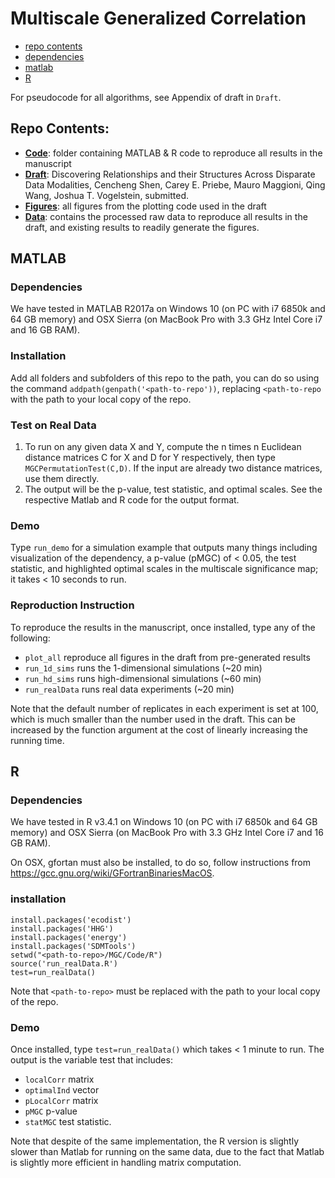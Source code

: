 # Multiscale Generalized Correlation

- [repo contents](#repo-contents)
- [dependencies](#dependencies)
- [matlab](#matlab)
- [R](#R)

For pseudocode for all algorithms, see Appendix of draft in `Draft`.


## Repo Contents:

- [**Code**](https://github.com/neurodata-papers/MGC/tree/master/Code): folder containing MATLAB & R code to reproduce all results in the manuscript
- [**Draft**](https://github.com/neurodata-papers/MGC/tree/master/Draft): Discovering Relationships and their Structures Across Disparate Data Modalities,
Cencheng Shen, Carey E. Priebe, Mauro Maggioni, Qing Wang, Joshua T. Vogelstein,
submitted.
- [**Figures**](https://github.com/neurodata-papers/MGC/tree/master/Figures):  all figures from the plotting code used in the draft
- [**Data**](https://github.com/neurodata-papers/MGC/tree/master/Data):  contains the processed raw data to reproduce all results in the draft, and existing results to readily generate the figures.





## MATLAB

### Dependencies

We have tested in MATLAB R2017a on Windows 10 (on PC with i7 6850k and 64 GB memory) and  OSX Sierra (on MacBook Pro with 3.3 GHz Intel Core i7 and 16 GB RAM).

### Installation
Add all folders and subfolders of this repo to the path, you can do so using the command `addpath(genpath('<path-to-repo'))`, replacing `<path-to-repo` with the path to your local copy of the repo.

### Test on Real Data
1. To run on any given data X and Y, compute the n times n Euclidean distance matrices C for X and D for Y respectively, then type `MGCPermutationTest(C,D)`. If the input are already two distance matrices, use them directly.
2. The output will be the p-value, test statistic, and optimal scales. See the respective Matlab and R code for the output format.

### Demo
Type  `run_demo`
for a simulation example that outputs many things including visualization of the dependency, a p-value (pMGC) of < 0.05, the test statistic, and highlighted optimal scales in the multiscale significance map; it takes < 10 seconds to run.

### Reproduction Instruction

To reproduce the results in the manuscript, once installed, type any of the following:

- `plot_all` reproduce all figures in the draft from pre-generated results
- `run_1d_sims` runs the 1-dimensional simulations (~20 min)
- `run_hd_sims` runs high-dimensional simulations (~60 min)
- `run_realData` runs real data experiments (~20 min)


Note that the default number of replicates in each experiment is set at 100, which is much smaller than the number used in the draft. This can be increased by the function argument at the cost of linearly increasing the running time.


## R

### Dependencies


We have tested in R v3.4.1 on Windows 10 (on PC with i7 6850k and 64 GB memory) and  OSX Sierra (on MacBook Pro with 3.3 GHz Intel Core i7 and 16 GB RAM).

On OSX, gfortan must also be installed, to do so, follow instructions from https://gcc.gnu.org/wiki/GFortranBinariesMacOS.


### installation

```
install.packages('ecodist')
install.packages('HHG')
install.packages('energy')
install.packages('SDMTools')
setwd("<path-to-repo>/MGC/Code/R")
source('run_realData.R')
test=run_realData()
```

Note that `<path-to-repo>` must be replaced with the path to your local copy of the repo.



### Demo

Once installed, type `test=run_realData()` which takes < 1 minute to run.  The output is the variable test that includes:
- `localCorr` matrix
- `optimalInd` vector
- `pLocalCorr` matrix
- `pMGC` p-value
- `statMGC` test statistic.

Note that despite of the same implementation, the R version is slightly slower than Matlab for running on the same data, due to the fact that Matlab is slightly more efficient in handling matrix computation.
